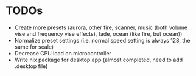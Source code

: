 # TODOs

- Create more presets (aurora, other fire, scanner, music 
  (both volume vise and frequency vise effects), fade, ocean (like fire, but ocean))
- Normalize preset settings (i.e. normal speed setting is always 128, the same for scale)
- Decrease CPU load on microcontroller
- Write nix package for desktop app (almost completed, need to add .desktop file)
